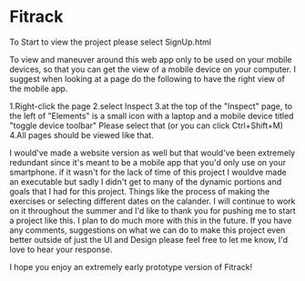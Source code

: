 # Fitrack


To Start to view the project please select SignUp.html


To view and maneuver around this web app only to be used on your mobile devices, so that you can get the view of a mobile device on your computer. I suggest when looking at a page do the following to have the right view of the mobile app.

1.Right-click the page
2.select Inspect
3.at the top of the "Inspect" page, to the left of "Elements" is a 
small icon with a laptop and a mobile device titled "toggle device toolbar"
Please select that (or you can click Ctrl+Shift+M)
4.All pages should be viewed like that.

I would've made a website version as well but that would've been extremely redundant since 
it's meant to be a mobile app that you'd only use on your smartphone. if it wasn't for the lack
of time of this project I wouldve made an executable but sadly I didn't get to many of the dynamic portions and goals that I had for this project. Things like the process of making the exercises or selecting different dates on the calander. I will continue to work on it throughout the summer and I'd like to thank you for pushing me to start a project like this. I plan to do much more with this in the future. If you have any comments, suggestions on what we can do to make this project even better outside of just the UI and Design please feel free to let me know, I'd love to hear your response.

I hope you enjoy an extremely early prototype version of Fitrack!